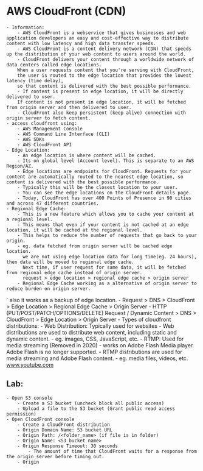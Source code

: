 # AWS CloudFront (CDN)
    - Information:
        - AWS CloudFront is a webservice that gives businesses and web application developers an easy and cost-effective way to distribute content with low latency and high data transfer speeds.
        - AWS CloudFront is a content delivery network (CDN) that speeds up the distribution of your web content to users around the world.
        - CloudFront delivers your content through a worldwide network of data centers called edge locations. 
        When a user requests content that you're serving with CloudFront, 
        the user is routed to the edge location that provides the lowest latency (time delay), 
        so that content is delivered with the best possible performance.
        - If content is present in edge location, it will be directly delivered to user.
        If content is not present in edge location, it will be fetched from origin server and then delivered to user.
        - CloudFront also keep persistent (keep alive) connection with origin server to fetch content.
    - access cloudfront using:
        - AWS Management Console
        - AWS Command Line Interface (CLI)
        - AWS SDKs
        - AWS CloudFront API
    - Edge Location:
        - An edge location is where content will be cached. 
        - Its on global level (Account level). This is separate to an AWS Region/AZ.
        - Edge locations are endpoints for CloudFront. Requests for your content are automatically routed to the nearest edge location, so content is delivered with the best possible performance.
        - Typically this will be the closest location to your user.
        - You can see the edge locations on the CloudFront details page.
        - Today, CloudFront has over 400 Points of Presence in 90 cities and across 47 different countries.
    - Regional Edge Cache:
        - This is a new feature which allows you to cache your content at a regional level.
        - This means that even if your content is not cached at an edge location, it will be cached at the regional level.
        - This helps to reduce the number of requests that go back to your origin.
        - eg. data fetched from origin server will be cached edge location.
          we are not using edge location data for long time(eg. 24 hours), then data will be moved to regional edge cache.
          Next time, if user request for same data, it will be fetched from regional edge cache instead of origin server.
          request > edge location > regional edge cache > origin server
        - Regional Edge Cache working as a alternative of origin server to reduce burden on origin server.
`          also it works as a backup of edge location.
    - Request > DNS > CloudFront > Edge Location > Regional Edge Cache > Origin Server
    - HTTP (PUT/POST/PATCH/OPTIONS/DELETE) Request / Dynamic Content > DNS > CloudFront > Edge Location > Origin Server
    - Types of cloudfront distributions:
        - Web Distribution: Typically used for websites
            - Web distributions are used to distribute web content, including static and dynamic content.
            - eg. images, CSS, JavaScript, etc.
        - RTMP: Used for media streaming (Removed in 2020)
            - works on Adobe Flash Media player. Adobe Flash is no longer supported.
            - RTMP distributions are used for media streaming and Adobe Flash content.
            - eg. media files, videos, etc. www.youtube.com


## Lab:
    - Open S3 console
        - Create a S3 bucket (uncheck block all public access)
        - Upload a file to the S3 bucket (Grant public read access permission)
    - Open CloudFront console
        - Create a CloudFront distribution
        - Origin Domain Name: S3 bucket URL
        - Origin Path: /<folder_name> (if file is in folder)
        - Origin Name: <S3 bucket name>
        - Origin Response Timeout: 30 seconds
            - The amount of time that CloudFront waits for a response from the origin server before timing out.
        - Origin  